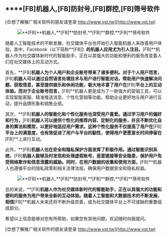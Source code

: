 ## ****[FB]**机器人,**[FB]**防封号,**[FB]**群控,**[FB]**筛号软件**

[😍想了解推广相关软件的朋友请登录 http://www.vst.tw](http://www.vst.tw)

 <center><img src="https://vst.tw/MP4/tuiguang/png/0.png" alt="**[FB]**机器人,**[FB]**防封号,**[FB]**群控,**[FB]**筛号软件"></center>

随着人工智能技术的不断发展，社交媒体平台也开始引入智能机器人来改善用户体验。其中，Facebook（以下简称**[FB]**）的机器人应用尤为引人注目。**[FB]**机器人作为社交媒体新时代的智能助手，正在以其强大的功能和便利的服务改变着人们在社交媒体上的互动方式。

首先，**[FB]**机器人为个人用户和企业账号带来了诸多便利。对于个人用户而言，**[FB]**机器人可以通过自然语言处理技术与用户进行智能对话，帮助用户快速解决问题、获取信息，甚至提供娱乐和休闲功能，极大地丰富了用户在**[FB]**平台上的互动体验。而对于企业账号而言，**[FB]**机器人更是成为了一款强大的营销工具，可以实现智能客服、精准推送消息、个性化营销等功能，帮助企业更好地与用户进行互动，提升品牌形象和销售业绩。

其次，**[FB]**机器人的智能化和个性化服务也深受用户喜爱。通过学习用户的偏好和行为，**[FB]**机器人可以提供个性化的推荐内容、定制化的服务，并且不断优化自身的算法和模型，以更好地适应用户需求。这种个性化服务不仅提高了用户在**[FB]**平台上的满意度，也有效促进了用户与平台的黏性，使得用户更愿意长时间停留在**[FB]**上进行互动。

此外，**[FB]**机器人也在安全和隐私保护方面发挥了积极作用。通过智能识别系统，**[FB]**机器人能够及时发现和处理虚假账号、恶意链接等安全隐患，保护用户免受网络欺诈和信息泄露的威胁。同时，在用户数据的收集和使用方面，**[FB]**机器人也遵循平台的隐私政策和相关法律法规，确保用户数据安全和隐私权益。

 <center><img src="https://vst.tw/MP4/tuiguang/png/5.png" alt="**[FB]**机器人,**[FB]**防封号,**[FB]**群控,**[FB]**筛号软件"></center>

总的来说，**[FB]**机器人作为社交媒体新时代的智能助手，正在以其强大的功能和便利的服务为用户带来全新的互动体验。随着人工智能和大数据技术的不断发展，相信**[FB]**机器人未来还将不断升级完善，成为社交媒体平台上不可或缺的重要组成部分。

希望以上信息能够对您有所帮助，如果您有其他问题，欢迎随时向我提问。

[😍想了解推广相关软件的朋友请登录 http://www.vst.tw](http://www.vst.tw)



